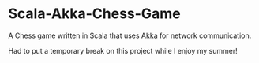 # Scala-Akka-Chess-Game
A Chess game written in Scala that uses Akka for network communication.

Had to put a temporary break on this project while I enjoy my summer!
